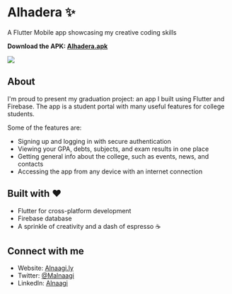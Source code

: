 # Alhadera ✨

A Flutter Mobile app showcasing my creative coding skills

**Download the APK: [Alhadera.apk](https://drive.google.com/file/d/1M35vmAu-Wj4eLB2bk7YtpXMicwuvujIm/view?usp=drive_link)**

![](alhadera.png)

## About

I'm proud to present my graduation project: an app I built using Flutter and Firebase. The app is a student portal with many useful features for college students.

Some of the features are:
- Signing up and logging in with secure authentication
- Viewing your GPA, debts, subjects, and exam results in one place
- Getting general info about the college, such as events, news, and contacts
- Accessing the app from any device with an internet connection

## Built with ❤️

- Flutter for cross-platform development
- Firebase database
- A sprinkle of creativity and a dash of espresso ☕️

## Connect with me

- Website: [Alnaagi.ly](https://portfolio-flutter-webapp.web.app/)
- Twitter: [@Malnaagi](https://x.com/malnaagi)
- LinkedIn: [Alnaagi](https://www.linkedin.com/in/alnaagi/)

